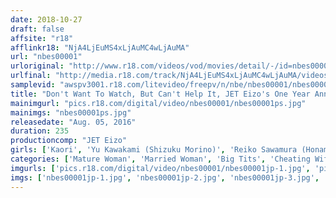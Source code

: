 ```yaml
---
date: 2018-10-27
draft: false
affsite: "r18"
afflinkr18: "NjA4LjEuMS4xLjAuMC4wLjAuMA"
url: "nbes00001"
urloriginal: "http://www.r18.com/videos/vod/movies/detail/-/id=nbes00001"
urlfinal: "http://media.r18.com/track/NjA4LjEuMS4xLjAuMC4wLjAuMA/videos/vod/movies/detail/-/id=nbes00001"
samplevid: "awspv3001.r18.com/litevideo/freepv/n/nbe/nbes00001/nbes00001_dmb_w.mp4"
title: "Don't Want To Watch, But Can't Help It, JET Eizo's One Year Anniversary, Showing All 52 Titles"
mainimgurl: "pics.r18.com/digital/video/nbes00001/nbes00001ps.jpg"
mainimgs: "nbes00001ps.jpg"
releasedate: "Aug. 05, 2016"
duration: 235
productioncomp: "JET Eizo"
girls: ['Kaori', 'Yu Kawakami (Shizuku Morino)', 'Reiko Sawamura (Honami Takasaka, Masumi Takasaka)', 'Hitomi Enjoji', 'Maki Hojo', 'Shizuka Akiyama', 'Sayuki Kanno', 'Ruri Saijo', 'Miki Sunohara', 'Mei Matsumoto']
categories: ['Mature Woman', 'Married Woman', 'Big Tits', 'Cheating Wife', 'Drama', 'Compilation']
imgurls: ['pics.r18.com/digital/video/nbes00001/nbes00001jp-1.jpg', 'pics.r18.com/digital/video/nbes00001/nbes00001jp-2.jpg', 'pics.r18.com/digital/video/nbes00001/nbes00001jp-3.jpg', 'pics.r18.com/digital/video/nbes00001/nbes00001jp-4.jpg', 'pics.r18.com/digital/video/nbes00001/nbes00001jp-5.jpg', 'pics.r18.com/digital/video/nbes00001/nbes00001jp-6.jpg', 'pics.r18.com/digital/video/nbes00001/nbes00001jp-7.jpg', 'pics.r18.com/digital/video/nbes00001/nbes00001jp-8.jpg', 'pics.r18.com/digital/video/nbes00001/nbes00001jp-9.jpg', 'pics.r18.com/digital/video/nbes00001/nbes00001jp-10.jpg', 'pics.r18.com/digital/video/nbes00001/nbes00001jp-11.jpg', 'pics.r18.com/digital/video/nbes00001/nbes00001jp-12.jpg', 'pics.r18.com/digital/video/nbes00001/nbes00001jp-13.jpg', 'pics.r18.com/digital/video/nbes00001/nbes00001jp-14.jpg', 'pics.r18.com/digital/video/nbes00001/nbes00001jp-15.jpg', 'pics.r18.com/digital/video/nbes00001/nbes00001jp-16.jpg', 'pics.r18.com/digital/video/nbes00001/nbes00001jp-17.jpg', 'pics.r18.com/digital/video/nbes00001/nbes00001jp-18.jpg', 'pics.r18.com/digital/video/nbes00001/nbes00001jp-19.jpg', 'pics.r18.com/digital/video/nbes00001/nbes00001jp-20.jpg']
imgs: ['nbes00001jp-1.jpg', 'nbes00001jp-2.jpg', 'nbes00001jp-3.jpg', 'nbes00001jp-4.jpg', 'nbes00001jp-5.jpg', 'nbes00001jp-6.jpg', 'nbes00001jp-7.jpg', 'nbes00001jp-8.jpg', 'nbes00001jp-9.jpg', 'nbes00001jp-10.jpg', 'nbes00001jp-11.jpg', 'nbes00001jp-12.jpg', 'nbes00001jp-13.jpg', 'nbes00001jp-14.jpg', 'nbes00001jp-15.jpg', 'nbes00001jp-16.jpg', 'nbes00001jp-17.jpg', 'nbes00001jp-18.jpg', 'nbes00001jp-19.jpg', 'nbes00001jp-20.jpg']
---
```

